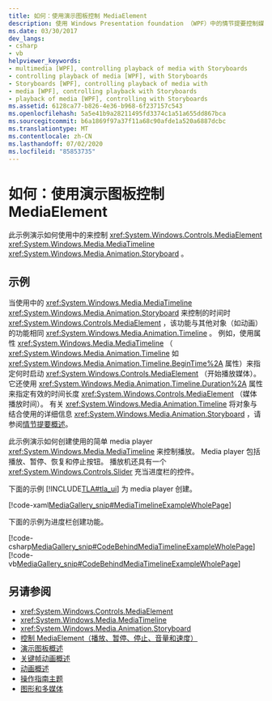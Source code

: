 ```yaml
---
title: 如何：使用演示图板控制 MediaElement
description: 使用 Windows Presentation foundation （WPF）中的情节提要控制媒体的播放。 请考虑此示例来创建简单的媒体播放器。
ms.date: 03/30/2017
dev_langs:
- csharp
- vb
helpviewer_keywords:
- multimedia [WPF], controlling playback of media with Storyboards
- controlling playback of media [WPF], with Storyboards
- Storyboards [WPF], controlling playback of media with
- media [WPF], controlling playback with Storyboards
- playback of media [WPF], controlling with Storyboards
ms.assetid: 6128ca77-b826-4e36-b968-6f237157c543
ms.openlocfilehash: 5a5e41b9a28211495fd3374c1a51a655dd867bca
ms.sourcegitcommit: b6a1869f97a37f11a68c90afde1a520a6887dcbc
ms.translationtype: MT
ms.contentlocale: zh-CN
ms.lasthandoff: 07/02/2020
ms.locfileid: "85853735"
---
```

# <a name="how-to-control-a-mediaelement-by-using-a-storyboard"></a>如何：使用演示图板控制 MediaElement
此示例演示如何使用中的来控制 <xref:System.Windows.Controls.MediaElement> <xref:System.Windows.Media.MediaTimeline> <xref:System.Windows.Media.Animation.Storyboard> 。  
  
## <a name="example"></a>示例  
 当使用中的 <xref:System.Windows.Media.MediaTimeline> <xref:System.Windows.Media.Animation.Storyboard> 来控制的时间时 <xref:System.Windows.Controls.MediaElement> ，该功能与其他对象（如动画）的功能相同 <xref:System.Windows.Media.Animation.Timeline> 。 例如，使用属性 <xref:System.Windows.Media.MediaTimeline> （ <xref:System.Windows.Media.Animation.Timeline> 如 <xref:System.Windows.Media.Animation.Timeline.BeginTime%2A> 属性）来指定何时启动 <xref:System.Windows.Controls.MediaElement> （开始播放媒体）。 它还使用 <xref:System.Windows.Media.Animation.Timeline.Duration%2A> 属性来指定有效的时间长度 <xref:System.Windows.Controls.MediaElement> （媒体播放时间）。 有关 <xref:System.Windows.Media.Animation.Timeline> 将对象与结合使用的详细信息 <xref:System.Windows.Media.Animation.Storyboard> ，请参阅[情节提要概述](storyboards-overview.md)。  
  
 此示例演示如何创建使用的简单 media player <xref:System.Windows.Media.MediaTimeline> 来控制播放。 Media player 包括播放、暂停、恢复和停止按钮。 播放机还具有一个 <xref:System.Windows.Controls.Slider> 充当进度栏的控件。  
  
 下面的示例 [!INCLUDE[TLA#tla_ui](../../../../includes/tlasharptla-ui-md.md)] 为 media player 创建。  
  
 [!code-xaml[MediaGallery_snip#MediaTimelineExampleWholePage](~/samples/snippets/visualbasic/VS_Snippets_Wpf/MediaGallery_snip/VB/MediaTimelineExample.xaml#mediatimelineexamplewholepage)]  
  
 下面的示例为进度栏创建功能。  
  
 [!code-csharp[MediaGallery_snip#CodeBehindMediaTimelineExampleWholePage](~/samples/snippets/csharp/VS_Snippets_Wpf/MediaGallery_snip/CSharp/MediaTimelineExample.xaml.cs#codebehindmediatimelineexamplewholepage)]
 [!code-vb[MediaGallery_snip#CodeBehindMediaTimelineExampleWholePage](~/samples/snippets/visualbasic/VS_Snippets_Wpf/MediaGallery_snip/VB/MediaTimelineExample.xaml.vb#codebehindmediatimelineexamplewholepage)]  
  
## <a name="see-also"></a>另请参阅

- <xref:System.Windows.Controls.MediaElement>
- <xref:System.Windows.Media.MediaTimeline>
- <xref:System.Windows.Media.Animation.Storyboard>
- [控制 MediaElement（播放、暂停、停止、音量和速度）](how-to-control-a-mediaelement-play-pause-stop-volume-and-speed.md)
- [演示图板概述](storyboards-overview.md)
- [关键帧动画概述](key-frame-animations-overview.md)
- [动画概述](animation-overview.md)
- [操作指南主题](audio-and-video-how-to-topics.md)
- [图形和多媒体](index.md)
